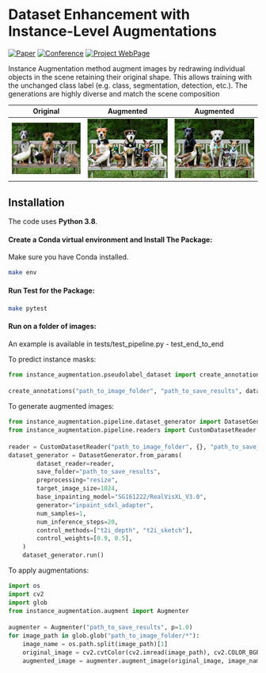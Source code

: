 # Dataset Enhancement with Instance-Level Augmentations

[![Paper](https://img.shields.io/badge/arXiv-2406.08249-brightgreen)](https://arxiv.org/abs/2406.08249)
[![Conference](https://img.shields.io/badge/ECCV-2024-blue)](https://eccv2024.ecva.net/)
[![Project WebPage](https://img.shields.io/badge/Project-webpage-%23fc4d5d)](https://instance-augmentation.github.io/)

Instance Augmentation method augment images by redrawing individual objects in the scene retaining their original shape. This allows training with the unchanged class label (e.g. class, segmentation, detection, etc.). The generations are highly diverse and match the scene composition

Original             |  Augmented             |  Augmented
:-------------------------:|:-------------------------:|:-------------------------:
![](images/mp.jpeg)  |  ![](images/mp_1.png)  |  ![](images/mp_2.png)

## Installation

The code uses **Python 3.8**.

#### Create a Conda virtual environment and Install The Package:

Make sure you have Conda installed.

```bash
make env
```

#### Run Test for the Package:

```bash
make pytest
```

#### Run on a folder of images:

An example is available in tests/test_pipeline.py - test_end_to_end

To predict instance masks:
```python
from instance_augmentation.pseudolabel_dataset import create_annotations

create_annotations("path_to_image_folder", "path_to_save_results", dataset_type="custom", class_names=["dog", "cat", "any_other_classes"])
```

To generate augmented images:
```python
from instance_augmentation.pipeline.dataset_generator import DatasetGenerator
from instance_augmentation.pipeline.readers import CustomDatasetReader

reader = CustomDatasetReader("path_to_image_folder", {}, "path_to_save_results/annotations.json")
dataset_generator = DatasetGenerator.from_params(
        dataset_reader=reader,
        save_folder="path_to_save_results",
        preprocessing="resize",
        target_image_size=1024,
        base_inpainting_model="SG161222/RealVisXL_V3.0",
        generator="inpaint_sdxl_adapter",
        num_samples=1,
        num_inference_steps=20,
        control_methods=["t2i_depth", "t2i_sketch"],
        control_weights=[0.9, 0.5],
    )
    dataset_generator.run()
```

To apply augmentations:
```python
import os
import cv2
import glob
from instance_augmentation.augment import Augmenter

augmenter = Augmenter("path_to_save_results", p=1.0)
for image_path in glob.glob("path_to_image_folder/*"):
    image_name = os.path.split(image_path)[1]
    original_image = cv2.cvtColor(cv2.imread(image_path), cv2.COLOR_BGR2RGB)
    augmented_image = augmenter.augment_image(original_image, image_name)

```
